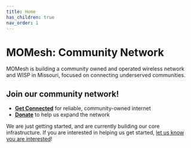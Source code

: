```yaml
---
title: Home
has_children: true
nav_order: 1
---
```


# MOMesh: Community Network

MOMesh is building a community owned and operated wireless network and WISP in Missouri, focused on connecting underserved communities.

## Join our community network!

- [**Get Connected**](/join) for reliable, community-owned internet
- [**Donate**](/donate) to help us expand the network

We are just getting started, and are currently building our core infrastructure. If you are interested in helping us get started, [let us know you are interested](/join)!
